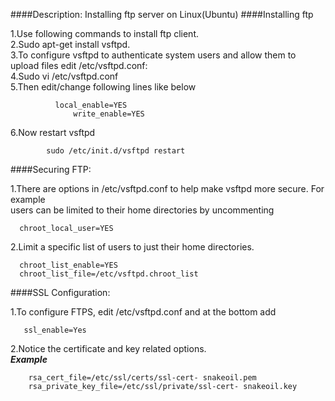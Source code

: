 ####Description:
Installing ftp server on Linux(Ubuntu)
####Installing ftp

1.Use following commands to install ftp client.<br />
2.Sudo apt-get install vsftpd.<br />
3.To configure vsftpd to authenticate system users and allow them to upload files edit /etc/vsftpd.conf:<br />
4.Sudo vi /etc/vsftpd.conf <br />
5.Then edit/change following lines like below

              local_enable=YES
                  write_enable=YES
                  
6.Now restart vsftpd<br />

            sudo /etc/init.d/vsftpd restart
            
####Securing FTP:

1.There are options in /etc/vsftpd.conf to help make vsftpd more secure. For example  
      users can be limited to their home directories by uncommenting
      
      chroot_local_user=YES
      
2.Limit a specific list of users to just their home directories.

      chroot_list_enable=YES
      chroot_list_file=/etc/vsftpd.chroot_list
      
####SSL Configuration:
 
1.To configure FTPS, edit /etc/vsftpd.conf and at the bottom add
     
       ssl_enable=Yes

2.Notice the certificate and key related options.<br />
**_Example_**

        rsa_cert_file=/etc/ssl/certs/ssl-cert- snakeoil.pem
        rsa_private_key_file=/etc/ssl/private/ssl-cert- snakeoil.key
